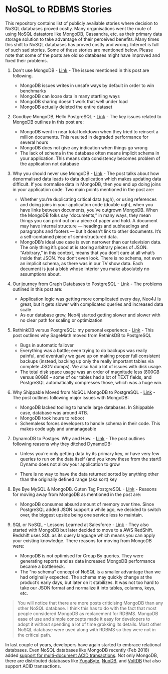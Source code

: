 # NoSQL to RDBMS Stories
This repository contains list of publicly available stories where decision to NoSQL databases proved costly. Many organisations went the route of using NoSQL datastore like MongoDB, Cassandra, etc. as their primary data storage solution to take advantage of their perceived benefits. Many times this shift to NoSQL databases has proved costly and wrong. Internet is full of such sad stories. Some of these stories are mentioned below. Please note that some of the posts are old so databases might have improved and fixed their problems.

1. Don't use MongoDB - [Link](http://pastebin.com/raw/FD3xe6Jt) - The issues mentioned in this post are following. 
   * MongoDB issues writes in unsafe ways by default in order to win benchmarks
   * MongoDB can loose data in many startling ways
   * MongoDB sharing doesn't work that well under load
   * MongoDB actually deleted the entire dataset
2. Goodbye MongoDB, Hello PostgreSQL - [Link](https://developer.olery.com/blog/goodbye-mongodb-hello-postgresql/) - The key issues related to MongoDB outlines in this post are:
   * MongoDB went in near total lockdown when they tried to reinsert a million documents. This resulted in degraded performance for several hours
   * MongoDB does not give any indication when things go wrong
   * The lack of schema in the database often means implicit schema in your application. This means data consistency  becomes problem of the application not database
3. Why you should never use MongoDB -  [Link](http://www.sarahmei.com/blog/2013/11/11/why-you-should-never-use-mongodb/) - The post talks about how denormalised data leads to data duplication which makes updating data difficult. If you normalise data in MongoDB, then you end up doing joins in your application code. Two main points mentioned in the post are:
   *  Whether you’re duplicating critical data (ugh), or using references and doing joins in your application code (double ugh), when you have links between documents, you’ve outgrown MongoDB. When the MongoDB folks say “documents,” in many ways, they mean things you can print out on a piece of paper and hold. A document may have internal structure — headings and subheadings and paragraphs and footers — but it doesn’t link to other documents. It’s a self-contained piece of semi-structured data.
   *  MongoDB’s ideal use case is even narrower than our television data. The only thing it’s good at is storing arbitrary pieces of JSON. “Arbitrary,” in this context, means that you don’t care at all what’s inside that JSON. You don’t even look. There is no schema, not even an implicit schema, as there was in our TV show data. Each document is just a blob whose interior you make absolutely no assumptions about.
4. Our journey from Graph Databases to PostgreSQL - [Link](http://engineering.hipolabs.com/graphdb-to-postgresql/) - The problems outlined in this post are:
   * Application logic was getting more complicated every day, Neo4J is great, but it gets slower with complicated queries and increased data scale
   * As our database grew, Neo4j started getting slower and slower with no clear path for scaling or optimization
5. RethinkDB versus PostgreSQL: my personal experience - [Link](http://blog.sagemath.com/2017/02/09/rethinkdb-vs-postgres.html) - This post outlines why SageMath moved from RethinkDB to PostgreSQL
   * Bugs in automatic failover 
   * Everything was a battle; even trying to do backups was really painful, and eventually we gave up on making proper full consistent backups (instead, backing up only the really important tables via complete JSON dumps). We also had a lot of issues with disk usage.
   * The total disk space usage was an order of magnitude less (800GB versus 80GB) – some of our tables had a lot of TEXT fields, and PostgreSQL automatically compresses those, which was a huge win.
6. Why Shippable Moved from NoSQL MongoDB to PostgreSQL - [Link](http://blog.shippable.com/why-we-moved-from-nosql-mongodb-to-postgressql) - The post outlines following major issues with MongoDB:

   * MongoDB lacked tooling to handle large databases. In Shippable case, database was around 4TB.
   * MongoDB took hours to reboot
   * Schemaless forces developers to handle schema in their code. This makes code ugly and unmanageable
7. DynamoDB to Postges. Why and How. - [Link](https://containership.engineering/dynamodb-to-postgres-why-and-how-aa891681af4d) - The post outlines following reasons why they ditched DynamoDB:

   * Unless you’re only getting data by its primary key, or have very few queries to run on the data itself (and you know these from the start!) Dynamo does not allow your application to grow

   * There is no way to have the data returned sorted by anything other than the originally defined range (aka sort) key
8. Bye Bye MySQL & MongoDB. Guten Tag PostgreSQL - [Link](https://www.userlike.com/en/blog/bye-by-mysql-and-mongodb-guten-tag-postgresql) - Reasons for moving away from MongoDB as mentioned in the post are:

   * MongoDB consumes absurd amount of memory over time. Since PostgreSQL added JSON support a while ago, we decided to switch over, the biggest upside being one service less to maintain.
9. SQL or NoSQL - Lessons Learned at Salesforce - [Link](https://engineering.salesforce.com/sql-or-nosql-9eaf1d92545b) - They also started with MongoDB but later decided to move to a AWS RedShift. Redshift uses SQL as its query language which means you can apply your existing knowledge. There reasons for moving from MongoDB were:
   * MongoDB is not optimised for Group By queries. They were generating reports and as data increased MongoDB performance became a bottleneck.
   * The “no schema” concept of NoSQL is a smaller advantage than we had originally expected. The schema may quickly change at the product’s early days, but later on it stabilizes. It was not too hard to take our JSON format and normalize it into tables, columns, keys, etc.



> You will notice that there are more posts criticising MongoDB than any other NoSQL database. I think this has to do with the fact that most people considered MongoDB as replacement for RDBMS. MongoDB ease of use and simple concepts made it easy for developers to adopt it without spending a lot of time grokking its details. Most other NoSQL database were used along with RDBMS so they were not in the critical path.

In last couple of years, developers have again started to embrace relational databases. Even NoSQL databases like MongoDB recently (Feb 2018) added [support for multi-document ACID transactions](https://www.mongodb.com/blog/post/multi-document-transactions-in-mongodb). Not only MongoDB, there are distributed databases like [YugaByte](https://blog.yugabyte.com/yes-we-can-distributed-acid-transactions-with-high-performance/), [NuoDB](https://www.nuodb.com/blog/acid-instrumental-move-saas), and [VoltDB](https://www.voltdb.com/product/features-benefits/acid-transactions/) that also support ACID transactions.

 